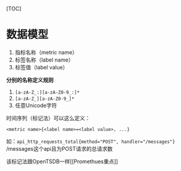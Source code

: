 [TOC]

# 数据模型
1. 指标名称（metric name）
2. 标签名称（label name）
3. 标签值（label value）

**分别的名称定义规则**
1. `[a-zA-Z_:][a-zA-Z0-9_:]*`
2. `[a-zA-Z_][a-zA-Z0-9_]*`
3. 任意Unicode字符

时间序列（标记法）可以这么定义：
```
<metric name>{<label name>=<label value>, ...}
```
如：`api_http_requests_total{method="POST", handler="/messages"}`
/messages这个api且为POST请求的总请求数

该标记法跟OpenTSDB一样[[Promethues重点]]